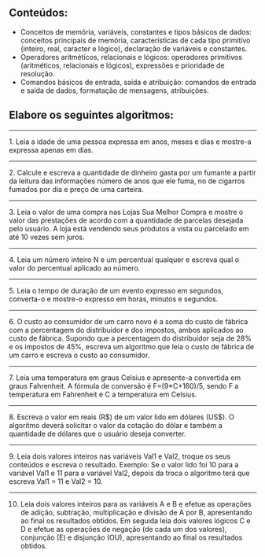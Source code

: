 ## Conteúdos:
- Conceitos de memória, variáveis, constantes e tipos básicos de dados: conceitos principais de memória,
características de cada tipo primitivo (inteiro, real, caracter e lógico), declaração de variáveis e constantes.
- Operadores aritméticos, relacionais e lógicos: operadores primitivos (aritméticos, relacionais e lógicos),
expressões e prioridade de resolução.
- Comandos básicos de entrada, saída e atribuição: comandos de entrada e saída de dados, formatação de
mensagens, atribuições.

## Elabore os seguintes algoritmos:

<hr> 
1. Leia a idade de uma pessoa expressa em anos, meses e dias e mostre-a expressa apenas em
dias.

<hr> 
2. Calcule e escreva a quantidade de dinheiro gasta por um fumante a partir da leitura das
informações número de anos que ele fuma, no de cigarros fumados por dia e preço de uma
carteira.

<hr> 
3. Leia o valor de uma compra nas Lojas Sua Melhor Compra e mostre o valor das prestações de
acordo com a quantidade de parcelas desejada pelo usuário. A loja está vendendo seus produtos
a vista ou parcelado em até 10 vezes sem juros.

<hr> 
4. Leia um número inteiro N e um percentual qualquer e escreva qual o valor do percentual
aplicado ao número.

<hr> 
5. Leia o tempo de duração de um evento expresso em segundos, converta-o e mostre-o expresso
em horas, minutos e segundos.

<hr> 
6. O custo ao consumidor de um carro novo é a soma do custo de fábrica com a percentagem do
distribuidor e dos impostos, ambos aplicados ao custo de fábrica. Supondo que a percentagem
do distribuidor seja de 28% e os impostos de 45%, escreva um algoritmo que leia o custo de
fábrica de um carro e escreva o custo ao consumidor.

<hr> 
7. Leia uma temperatura em graus Celsius e apresente-a convertida em graus Fahrenheit. A
fórmula de conversão é F=(9*C+160)/5, sendo F a temperatura em Fahrenheit e C a temperatura
em Celsius.

<hr> 
8. Escreva o valor em reais (R$) de um valor lido em dólares (US$). O algoritmo deverá solicitar o
valor da cotação do dólar e também a quantidade de dólares que o usuário deseja converter.

<hr>
9. Leia dois valores inteiros nas variáveis Val1 e Val2, troque os seus conteúdos e escreva o
resultado. Exemplo: Se o valor lido foi 10 para a variável Val1 e 11 para a variável Val2, depois
da troca o algoritmo terá que escreva Val1 = 11 e Val2 = 10.

<hr> 

10. Leia dois valores inteiros para as variáveis A e B e efetue as operações de adição, subtração,
multiplicação e divisão de A por B, apresentando ao final os resultados obtidos. Em seguida leia
dois valores lógicos C e D e efetue as operações de negação (de cada um dos valores), conjunção
(E) e disjunção (OU), apresentando ao final os resultados obtidos.
